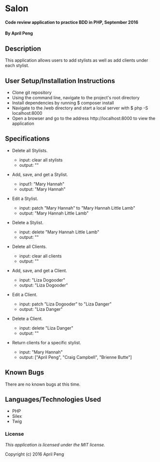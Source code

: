 # Salon #

#### Code review application to practice BDD in PHP, September 2016

#### By April Peng

## Description ##

This application allows users to add stylists as well as add clients under each stylist.

## User Setup/Installation Instructions ##

* Clone git repository
* Using the command line, navigate to the project's root directory
* Install dependencies by running $ composer install
* Navigate to the /web directory and start a local server with $ php -S localhost:8000
* Open a browser and go to the address http://localhost:8000 to view the application

## Specifications ##
* Delete all Stylists.
    * input: clear all stylists
    * output: ""

* Add, save, and get a Stylist.
    * input1: "Mary Hannah"
    * output: "Mary Hannah"

* Edit a Stylist.
    * input: patch "Mary Hannah" to "Mary Hannah Little Lamb"
    * output: "Mary Hannah Little Lamb"

* Delete a Stylist.
    * input: delete "Mary Hannah Little Lamb"
    * output: ""

* Delete all Clients.
    * input: clear all clients
    * output: ""

* Add, save, and get a Client.
    * input: "Liza Dogooder"
    * output: "Liza Dogooder"

* Edit a Client.
    * input: patch "Liza Dogooder" to "Liza Danger"
    * output: "Liza Danger"

* Delete a Client.
    * input: delete "Liza Danger"
    * output: ""

* Return clients for a specific stylist.
    * input: "Mary Hannah"
    * output: ["April Peng", "Craig Campbell", "Brienne Butte"]

## Known Bugs ##

There are no known bugs at this time.

## Languages/Technologies Used ##

* PHP
* Silex
* Twig

### License ###

*This application is licensed under the MIT license.*

Copyright (c) 2016 April Peng
